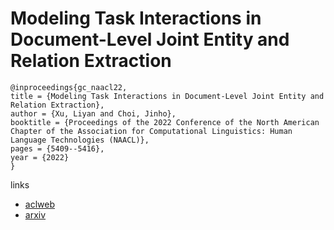 # Modeling Task Interactions in Document-Level Joint Entity and Relation Extraction

```
@inproceedings{gc_naacl22,
title = {Modeling Task Interactions in Document-Level Joint Entity and Relation Extraction},
author = {Xu, Liyan and Choi, Jinho},
booktitle = {Proceedings of the 2022 Conference of the North American Chapter of the Association for Computational Linguistics: Human Language Technologies (NAACL)},
pages = {5409--5416},
year = {2022}
}
```

links
- [aclweb](https://www.aclweb.org/anthology/2022.naacl-main.395/)
- [arxiv](https://arxiv.org/abs/2205.01909)
